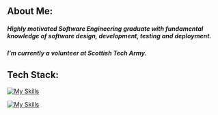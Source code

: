 ## About Me:
##### Highly motivated Software Engineering graduate with fundamental knowledge of software design, development, testing and deployment.
##### I’m currently a volunteer at Scottish Tech Army.
## Tech Stack:


[![My Skills](https://skillicons.dev/icons?i=figma&theme=light,html,css,bootstrap,tailwind,js,express,react,mongodb,postgres,mysql,git,docker,aws )](https://skillicons.dev)

[![My Skills](https://skillicons.dev/icons?i=aws,gcp,azure,react,vue,flutter&perline=3)](https://skillicons.dev)


<!--
**gergacio/gergacio** is a ✨ _special_ ✨ repository because its `README.md` (this file) appears on your GitHub profile.

Here are some ideas to get you started:

- 🔭 I’m currently working on ...
- 🌱 I’m currently learning ...
- 👯 I’m looking to collaborate on ...
- 🤔 I’m looking for help with ...
- 💬 Ask me about ...
- 📫 How to reach me: ...
- 😄 Pronouns: ...
- ⚡ Fun fact: ...
-->


